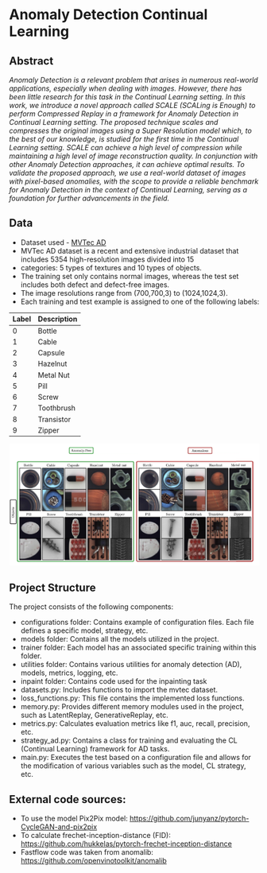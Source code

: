 # Anomaly Detection Continual Learning

## Abstract

*Anomaly Detection is a relevant problem that arises in numerous real-world applications, especially when dealing with images. However, there has been little research for this task in the Continual Learning setting. In this work, we introduce a novel approach called SCALE (SCALing is Enough) to perform Compressed Replay in a framework for Anomaly Detection in Continual Learning setting. The proposed technique scales and compresses the original images using a Super Resolution model which, to the best of our knowledge, is studied for the first time in the Continual Learning setting. SCALE can achieve a high level of compression while maintaining a high level of image reconstruction quality. In conjunction with other Anomaly Detection approaches, it can achieve optimal results. To validate the proposed approach, we use a real-world dataset of images with pixel-based anomalies, with the scope to provide a reliable benchmark for Anomaly Detection in the context of Continual Learning, serving as a foundation for further advancements in the field.*


## Data

- Dataset used - [MVTec AD](https://openaccess.thecvf.com/content_CVPR_2019/html/Bergmann_MVTec_AD_--_A_Comprehensive_Real-World_Dataset_for_Unsupervised_Anomaly_CVPR_2019_paper.html)
- MVTec AD dataset is a recent and extensive industrial dataset that includes 5354 high-resolution images divided into 15
- categories: 5 types of textures and 10 types of objects.
- The training set only contains normal images, whereas the test set includes both defect and defect-free images.
- The image resolutions range from (700,700,3) to (1024,1024,3).
- Each training and test example is assigned to one of the following labels:

| Label | Description |
| --- | --- |
| 0 | Bottle |
| 1 | Cable |
| 2 | Capsule |
| 3 | Hazelnut |
| 4 | Metal Nut |
| 5 | Pill |
| 6 | Screw |
| 7 | Toothbrush |
| 8 | Transistor |
| 9 | Zipper |

![mvtec dataset](imgs/mvtec_dataset.png)


## Project Structure

The project consists of the following components:

- configurations folder: Contains example of configuration files. Each file defines a specific model, strategy, etc.
- models folder: Contains all the models utilized in the project.
- trainer folder: Each model has an associated specific training within this folder.
- utilities folder: Contains various utilities for anomaly detection (AD), models, metrics, logging, etc.
- inpaint folder: Contains code used for the inpainting task
- datasets.py: Includes functions to import the mvtec dataset.
- loss_functions.py: This file contains the implemented loss functions.
- memory.py: Provides different memory modules used in the project, such as LatentReplay, GenerativeReplay, etc.
- metrics.py: Calculates evaluation metrics like f1, auc, recall, precision, etc.
- strategy_ad.py: Contains a class for training and evaluating the CL (Continual Learning) framework for AD tasks.
- main.py: Executes the test based on a configuration file and allows for the modification of various variables such as the model, CL strategy, etc.

## External code sources:

- To use the model Pix2Pix model: https://github.com/junyanz/pytorch-CycleGAN-and-pix2pix
- To calculate frechet-inception-distance (FID): https://github.com/hukkelas/pytorch-frechet-inception-distance
- Fastflow code was taken from anomalib: https://github.com/openvinotoolkit/anomalib



